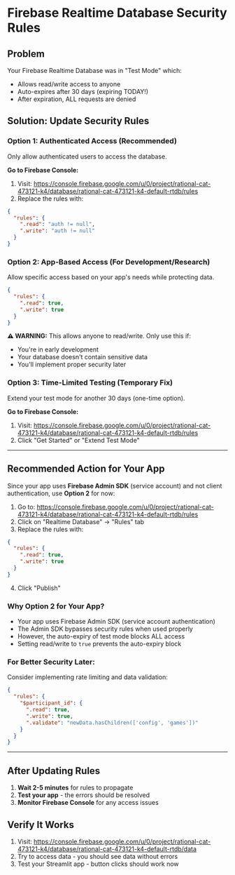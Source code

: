 # Firebase Realtime Database Security Rules

## Problem
Your Firebase Realtime Database was in "Test Mode" which:
- Allows read/write access to anyone
- Auto-expires after 30 days (expiring TODAY!)
- After expiration, ALL requests are denied

## Solution: Update Security Rules

### Option 1: Authenticated Access (Recommended)
Only allow authenticated users to access the database.

**Go to Firebase Console:**
1. Visit: https://console.firebase.google.com/u/0/project/rational-cat-473121-k4/database/rational-cat-473121-k4-default-rtdb/rules
2. Replace the rules with:

```json
{
  "rules": {
    ".read": "auth != null",
    ".write": "auth != null"
  }
}
```

### Option 2: App-Based Access (For Development/Research)
Allow specific access based on your app's needs while protecting data.

```json
{
  "rules": {
    ".read": true,
    ".write": true
  }
}
```

**⚠️ WARNING:** This allows anyone to read/write. Only use this if:
- You're in early development
- Your database doesn't contain sensitive data
- You'll implement proper security later

### Option 3: Time-Limited Testing (Temporary Fix)
Extend your test mode for another 30 days (one-time option).

**Go to Firebase Console:**
1. Visit: https://console.firebase.google.com/u/0/project/rational-cat-473121-k4/database/rational-cat-473121-k4-default-rtdb/rules
2. Click "Get Started" or "Extend Test Mode"

---

## Recommended Action for Your App

Since your app uses **Firebase Admin SDK** (service account) and not client authentication, use **Option 2** for now:

1. Go to: https://console.firebase.google.com/u/0/project/rational-cat-473121-k4/database/rational-cat-473121-k4-default-rtdb/rules
2. Click on "Realtime Database" → "Rules" tab
3. Replace the rules with:

```json
{
  "rules": {
    ".read": true,
    ".write": true
  }
}
```

4. Click "Publish"

### Why Option 2 for Your App?

- Your app uses Firebase Admin SDK (service account authentication)
- The Admin SDK bypasses security rules when used properly
- However, the auto-expiry of test mode blocks ALL access
- Setting read/write to `true` prevents the auto-expiry block

### For Better Security Later:

Consider implementing rate limiting and data validation:

```json
{
  "rules": {
    "$participant_id": {
      ".read": true,
      ".write": true,
      ".validate": "newData.hasChildren(['config', 'games'])"
    }
  }
}
```

---

## After Updating Rules

1. **Wait 2-5 minutes** for rules to propagate
2. **Test your app** - the errors should be resolved
3. **Monitor Firebase Console** for any access issues

## Verify It Works

1. Visit: https://console.firebase.google.com/u/0/project/rational-cat-473121-k4/database/rational-cat-473121-k4-default-rtdb/data
2. Try to access data - you should see data without errors
3. Test your Streamlit app - button clicks should work now

